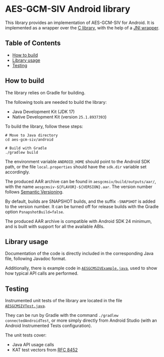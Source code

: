 # AES-GCM-SIV Android library

This library provides an implementation of AES-GCM-SIV for Android.
It is implemented as a wrapper over the [C library](../lib), with the help of a [JNI wrapper](../jni).

## Table of Contents

- [How to build](#how-to-build)
- [Library usage](#library-usage)
- [Testing](#testing)

## How to build

The library relies on Gradle for building.

The following tools are needed to build the library:
- Java Development Kit (JDK 17)
- Native Development Kit (version `25.1.8937393`)

To build the library, follow these steps:
```shell
# Move to Java directory
cd aes-gcm-siv/android

# Build with Gradle
./gradlew build
```

The environment variable `ANDROID_HOME` should point to the Android SDK path, or the file `local.properties` should have the `sdk.dir` variable set accordingly.

The produced AAR archive can be found in `aesgcmsiv/build/outputs/aar/`, with the name `aesgcmsiv-${FLAVOR}-${VERSION}.aar`.
The version number follows [Semantic Versioning](https://semver.org/).

By default, builds are SNAPSHOT builds, and the suffix `-SNAPSHOT` is added to the version number.
It can be turned off for release builds with the Gradle option `PsnapshotBuild=false`.

The produced AAR archive is compatible with Android SDK 24 minimum, and is built with support for all the available ABIs.

## Library usage

Documentation of the code is directly included in the corresponding Java file, following Javadoc format.

Additionally, there is example code in [`AESGCMSIVExample.java`](./aesgcmsiv/src/androidTest/java/com/linecorp/aesgcmsiv/AESGCMSIVExample.java), used to show how typical API calls are performed.

## Testing

Instrumented unit tests of the library are located in the file [`AESGCMSIVTest.java`](./aesgcmsiv/src/androidTest/java/com/linecorp/aesgcmsiv/AESGCMSIVTest.java).

They can be run by Gradle with the command `./gradlew connectedAndroidTest`, or more simply directly from Android Studio (with an Android Instrumented Tests configuration).

The unit tests cover:
- Java API usage calls
- KAT test vectors from [RFC 8452](https://www.rfc-editor.org/rfc/rfc8452)
